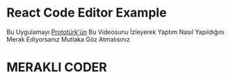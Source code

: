 # React Code Editor Example

<p>Bu Uygulamayı <a href="https://www.youtube.com/watch?v=JCqFX1h5K2M">Prototürk'ün</a> Bu Videosunu İzleyerek Yaptım Nasıl Yapıldığını Merak Ediyorsanız Mutlaka Göz Atmalısınız</p>

# MERAKLI CODER
